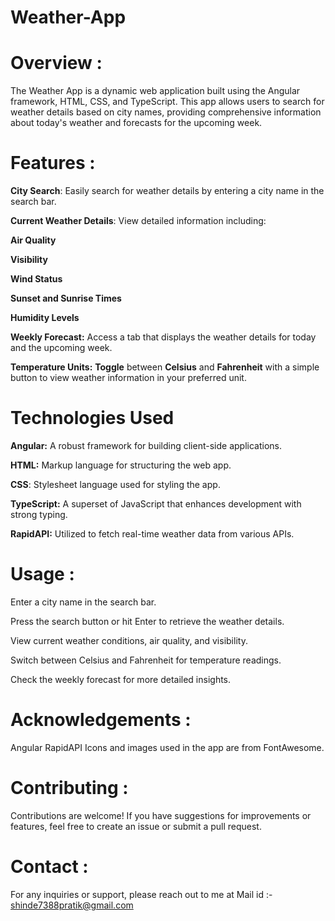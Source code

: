 # Weather-App
# Overview :
The Weather App is a dynamic web application built using the Angular framework, HTML, CSS, and TypeScript.
This app allows users to search for weather details based on city names, providing comprehensive information about today's weather and forecasts for the upcoming week.

# Features :
**City Search**: Easily search for weather details by entering a city name in the search bar.

**Current Weather Details**: View detailed information including:

**Air Quality**

**Visibility**

**Wind Status**

**Sunset and Sunrise Times**

**Humidity Levels**

**Weekly Forecast:** Access a tab that displays the weather details for today and the upcoming week.

**Temperature Units:** **Toggle** between **Celsius** and **Fahrenheit** with a simple button to view weather information in your preferred unit.

# Technologies Used
**Angular:** A robust framework for building client-side applications.

**HTML:** Markup language for structuring the web app.

**CSS**: Stylesheet language used for styling the app.

**TypeScript:** A superset of JavaScript that enhances development with strong typing.

**RapidAPI:** Utilized to fetch real-time weather data from various APIs.

# Usage :
Enter a city name in the search bar.

Press the search button or hit Enter to retrieve the weather details.

View current weather conditions, air quality, and visibility.

Switch between Celsius and Fahrenheit for temperature readings.

Check the weekly forecast for more detailed insights.

# Acknowledgements :
Angular
RapidAPI
Icons and images used in the app are from FontAwesome.


# Contributing :
Contributions are welcome! If you have suggestions for improvements or features, feel free to create an issue or submit a pull request.


# Contact :
For any inquiries or support, please reach out to me at
Mail id :- shinde7388pratik@gmail.com 
